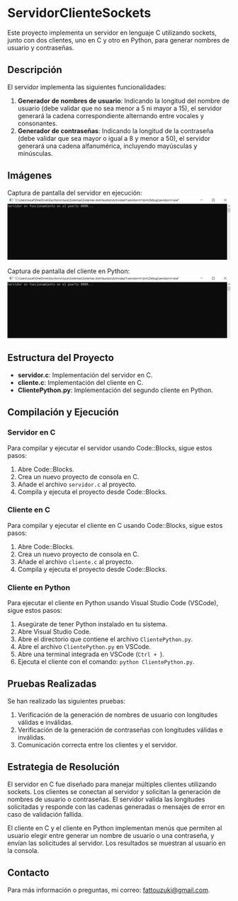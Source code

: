 # ServidorClienteSockets

Este proyecto implementa un servidor en lenguaje C utilizando sockets, junto con dos clientes, uno en C y otro en Python, para generar nombres de usuario y contraseñas.

## Descripción

El servidor implementa las siguientes funcionalidades:
1. **Generador de nombres de usuario**: Indicando la longitud del nombre de usuario (debe validar que no sea menor a 5 ni mayor a 15), el servidor generará la cadena correspondiente alternando entre vocales y consonantes.
2. **Generador de contraseñas**: Indicando la longitud de la contraseña (debe validar que sea mayor o igual a 8 y menor a 50), el servidor generará una cadena alfanumérica, incluyendo mayúsculas y minúsculas.

## Imágenes

Captura de pantalla del servidor en ejecución:
![Servidor en ejecución](images/Capturadepantalla124333.png)

Captura de pantalla del cliente en Python:
![Cliente en Python](images/Capturadepantalla124333.png)

## Estructura del Proyecto

- **servidor.c**: Implementación del servidor en C.
- **cliente.c**: Implementación del cliente en C.
- **ClientePython.py**: Implementación del segundo cliente en Python.

## Compilación y Ejecución

### Servidor en C

Para compilar y ejecutar el servidor usando Code::Blocks, sigue estos pasos:

1. Abre Code::Blocks.
2. Crea un nuevo proyecto de consola en C.
3. Añade el archivo `servidor.c` al proyecto.
4. Compila y ejecuta el proyecto desde Code::Blocks.

### Cliente en C

Para compilar y ejecutar el cliente en C usando Code::Blocks, sigue estos pasos:

1. Abre Code::Blocks.
2. Crea un nuevo proyecto de consola en C.
3. Añade el archivo `cliente.c` al proyecto.
4. Compila y ejecuta el proyecto desde Code::Blocks.

### Cliente en Python

Para ejecutar el cliente en Python usando Visual Studio Code (VSCode), sigue estos pasos:

1. Asegúrate de tener Python instalado en tu sistema.
2. Abre Visual Studio Code.
3. Abre el directorio que contiene el archivo `ClientePython.py`.
4. Abre el archivo `ClientePython.py` en VSCode.
5. Abre una terminal integrada en VSCode (`Ctrl + `).
6. Ejecuta el cliente con el comando: `python ClientePython.py`.

## Pruebas Realizadas

Se han realizado las siguientes pruebas:
1. Verificación de la generación de nombres de usuario con longitudes válidas e inválidas.
2. Verificación de la generación de contraseñas con longitudes válidas e inválidas.
3. Comunicación correcta entre los clientes y el servidor.

## Estrategia de Resolución

El servidor en C fue diseñado para manejar múltiples clientes utilizando sockets. Los clientes se conectan al servidor y solicitan la generación de nombres de usuario o contraseñas. El servidor valida las longitudes solicitadas y responde con las cadenas generadas o mensajes de error en caso de validación fallida.

El cliente en C y el cliente en Python implementan menús que permiten al usuario elegir entre generar un nombre de usuario o una contraseña, y envían las solicitudes al servidor. Los resultados se muestran al usuario en la consola.

## Contacto

Para más información o preguntas, mi correo: [fattouzuki@gmail.com](mailto:fattouzuki@gmail.com).
